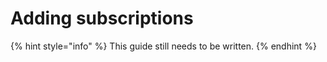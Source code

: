 # Adding subscriptions

{% hint style="info" %}
This guide still needs to be written.
{% endhint %}



